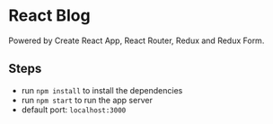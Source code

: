 # React Blog

Powered by Create React App, React Router, Redux and Redux Form.

## Steps
- run `npm install` to install the dependencies
- run `npm start` to run the app server
- default port: `localhost:3000`
